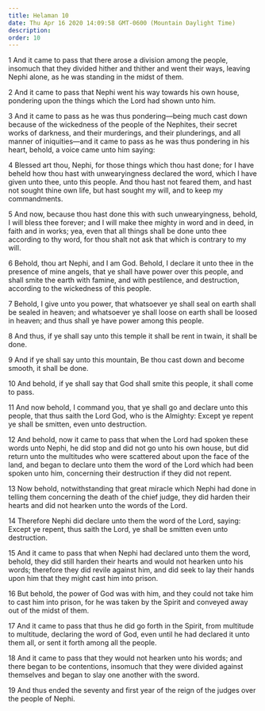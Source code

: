 ```yaml
---
title: Helaman 10
date: Thu Apr 16 2020 14:09:58 GMT-0600 (Mountain Daylight Time)
description: 
order: 10
---
```


<p>
  1 And it came to pass that there arose a division among the people, insomuch
  that they divided hither and thither and went their ways, leaving Nephi alone,
  as he was standing in the midst of them.
</p>
<p>
  2 And it came to pass that Nephi went his way towards his own house, pondering
  upon the things which the Lord had shown unto him.
</p>
<p>
  3 And it came to pass as he was thus pondering&#x2014;being much cast down
  because of the wickedness of the people of the Nephites, their secret works of
  darkness, and their murderings, and their plunderings, and all manner of
  iniquities&#x2014;and it came to pass as he was thus pondering in his heart,
  behold, a voice came unto him saying:
</p>
<p>
  4 Blessed art thou, Nephi, for those things which thou hast done; for I have
  beheld how thou hast with unwearyingness declared the word, which I have given
  unto thee, unto this people. And thou hast not feared them, and hast not
  sought thine own life, but hast sought my will, and to keep my commandments.
</p>
<p>
  5 And now, because thou hast done this with such unwearyingness, behold, I
  will bless thee forever; and I will make thee mighty in word and in deed, in
  faith and in works; yea, even that all things shall be done unto thee
  according to thy word, for thou shalt not ask that which is contrary to my
  will.
</p>
<p>
  6 Behold, thou art Nephi, and I am God. Behold, I declare it unto thee in the
  presence of mine angels, that ye shall have power over this people, and shall
  smite the earth with famine, and with pestilence, and destruction, according
  to the wickedness of this people.
</p>
<p>
  7 Behold, I give unto you power, that whatsoever ye shall seal on earth shall
  be sealed in heaven; and whatsoever ye shall loose on earth shall be loosed in
  heaven; and thus shall ye have power among this people.
</p>
<p>
  8 And thus, if ye shall say unto this temple it shall be rent in twain, it
  shall be done.
</p>
<p>
  9 And if ye shall say unto this mountain, Be thou cast down and become smooth,
  it shall be done.
</p>
<p>
  10 And behold, if ye shall say that God shall smite this people, it shall come
  to pass.
</p>
<p>
  11 And now behold, I command you, that ye shall go and declare unto this
  people, that thus saith the Lord God, who is the Almighty: Except ye repent ye
  shall be smitten, even unto destruction.
</p>
<p>
  12 And behold, now it came to pass that when the Lord had spoken these words
  unto Nephi, he did stop and did not go unto his own house, but did return unto
  the multitudes who were scattered about upon the face of the land, and began
  to declare unto them the word of the Lord which had been spoken unto him,
  concerning their destruction if they did not repent.
</p>
<p>
  13 Now behold, notwithstanding that great miracle which Nephi had done in
  telling them concerning the death of the chief judge, they did harden their
  hearts and did not hearken unto the words of the Lord.
</p>
<p>
  14 Therefore Nephi did declare unto them the word of the Lord, saying: Except
  ye repent, thus saith the Lord, ye shall be smitten even unto destruction.
</p>
<p>
  15 And it came to pass that when Nephi had declared unto them the word,
  behold, they did still harden their hearts and would not hearken unto his
  words; therefore they did revile against him, and did seek to lay their hands
  upon him that they might cast him into prison.
</p>
<p>
  16 But behold, the power of God was with him, and they could not take him to
  cast him into prison, for he was taken by the Spirit and conveyed away out of
  the midst of them.
</p>
<p>
  17 And it came to pass that thus he did go forth in the Spirit, from multitude
  to multitude, declaring the word of God, even until he had declared it unto
  them all, or sent it forth among all the people.
</p>
<p>
  18 And it came to pass that they would not hearken unto his words; and there
  began to be contentions, insomuch that they were divided against themselves
  and began to slay one another with the sword.
</p>
<p>
  19 And thus ended the seventy and first year of the reign of the judges over
  the people of Nephi.
</p>
